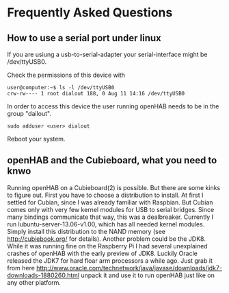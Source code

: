 # Frequently Asked Questions #



## How to use a serial port under linux ##

If you are usiung a usb-to-serial-adapter your serial-interface might be /dev/ttyUSB0.

Check the permissions of this device with
```
user@computer:~$ ls -l /dev/ttyUSB0
crw-rw---- 1 root dialout 188, 0 Aug 11 14:16 /dev/ttyUSB0
```
In order to access this device the user running openHAB needs to be in the group "dailout".

```
sudo adduser <user> dialout
```

Reboot your system.

## openHAB and the Cubieboard, what you need to knwo ##
Running openHAB on a Cubieboard(2) is possible. But there are some kinks to figure out.
First you have to choose a distribution to install. At first I settled for Cubian, since I was already familiar with Raspbian. But Cubian comes only with very few kernel modules for USB to serial bridges. Since many bindings communicate that way, this was a dealbreaker. Currently I run lubuntu-server-13.06-v1.00, which has all needed kernel modules. Simply install this distribution to the NAND memory (see http://cubiebook.org/ for details).
Another problem could be the JDK8. While it was running fine on the Raspberry Pi I had several unexplained crashes of openHAB with the early preview of JDK8. Luckily Oracle released the JDK7 for hard floar arm processors a while ago. Just grab it from here http://www.oracle.com/technetwork/java/javase/downloads/jdk7-downloads-1880260.html unpack it and use it to run openHAB just like on any other platform.